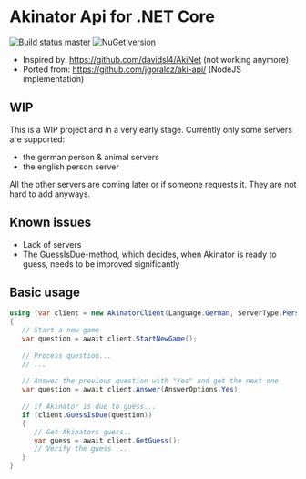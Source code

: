 # Akinator Api for .NET Core

[![Build status master](https://ci.appveyor.com/api/projects/status/al1pxhaokdi8ymqe?svg=true&passingText=master%20-%20passing&failingText=master%20-%20failing&pendingText=master%20-%20pending)](https://ci.appveyor.com/project/janniksam/Akinator-Api-Net) 
[![NuGet version](https://badge.fury.io/nu/Akinator.Api.Net.svg)](https://badge.fury.io/nu/Akinator.Api.Net)

- Inspired by: https://github.com/davidsl4/AkiNet (not working anymore)
- Ported from: https://github.com/jgoralcz/aki-api/ (NodeJS implementation)

## WIP

This is a WIP project and in a very early stage. Currently only some servers are supported:

- the german person & animal servers
- the english person server

All the other servers are coming later or if someone requests it. They are not hard to add anyways.

## Known issues

- Lack of servers
- The GuessIsDue-method, which decides, when Akinator is ready to guess, needs to be improved significantly

## Basic usage

```cs
using (var client = new AkinatorClient(Language.German, ServerType.Person))
{
   // Start a new game
   var question = await client.StartNewGame(); 
   
   // Process question...
   // ...
   
   // Answer the previous question with "Yes" and get the next one
   var question = await client.Answer(AnswerOptions.Yes);
   
   // if Akinator is due to guess...
   if (client.GuessIsDue(question))
   {
      // Get Akinators guess..
      var guess = await client.GetGuess();
      // Verify the guess ...
   }
}
```
